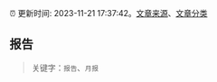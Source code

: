 :alarm_clock: 更新时间: 2023-11-21 17:37:42。[文章来源](/README.md)、[文章分类](/TAGS.md)

## 报告


> 关键字：`报告`、`月报`



